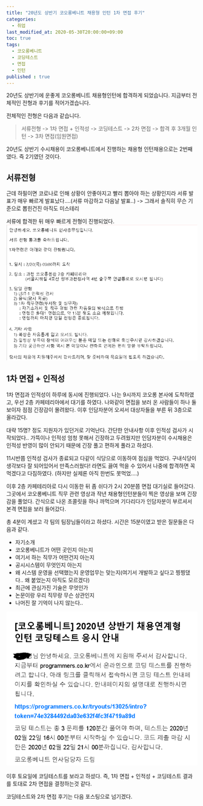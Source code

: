 ```yaml
---
title: "20년도 상반기 코오롱베니트 채용형 인턴 1차 면접 후기"
categories: 
  - 취업
last_modified_at: 2020-05-30T20:00:00+09:00
toc: true
tags: 
  - 코오롱베니트
  - 코딩테스트
  - 면접
  - 인턴
published : true
---
```


20년도 상반기에 운좋게 코오롱베니트 채용형인턴에 합격하게 되었습니다. 지금부터 전체적인 전형과 후기를 적어가겠습니다. 

전체적인 전형은 다음과 같습니다. 
> 서류전형 -> 1차 면접 + 인적성 -> 코딩테스트 -> 2차 면접 -> 합격 후 3개월 인턴 -> 3차 면접(임원면접)

20년도 상반기 수시채용이 코오롱베니트에서 진행하는 채용형 인턴채용으로는 2번째였다. 즉 2기였던 것이다. 

## 서류전형
근데 하필이면 코로나로 인해 상황이 안좋아지고 빨리 뽑아야 하는 상황인지라 서류 발표가 매우 빠르게 발표났다....(서류 마감하고 다음날 발표..) -> 그래서 솔직히 무슨 기준으로 뽑힌건진 아직도 미스테리

서류에 합격한 뒤 매우 빠르게 전형이 진행되었다. <br/>
![서합](/assets/images/취준/코오롱_서합.png)

## 1차 면접 + 인적성

1차 면접과 인적성이 하루에 동시에 진행되었다. 나는 9시까지 코오롱 본사에 도착하였고, 우선 2층 카페테리아에서 대기를 하였다. 나와같이 면접을 보러 온 사람들이 하나 둘 보이자 점점 긴장감이 몰려왔다. 이후 인담자분어 오셔서 대상자들을 부른 뒤 3층으로 올라갔다. 

대략 15명? 정도 지원자가 있던거로 기억난다. 간단한 안내사항 이후 인적성 검사가 시작되었다.. 가뜩이나 인적성 엄청 못해서 긴장하고 두려웠지만 인담자분이 수시채용은 인적성 반영이 많이 안되기 때문에 긴장 풀고 편하게 풀라고 하셨다. 

11시반쯤 인적성 검사가 종료되고 다같이 식당으로 이동하여 점심을 먹었다. 구내식당이 생각보다 잘 되어있어서 만족스러웠다! 라면도 끓여 먹을 수 있어서 나중에 합격하면 꼭 먹겠다고 다짐하였다. (하지만 실제론 아직 한번도 못먹었....)

이후 2층 카페테리아로 다시 이동한 뒤 좀 쉬다가 2시 20분쯤 면접 대기실로 들어갔다. 그곳에서 코오롱베니트 직무 관련 영상과 작년 채용형인턴분들이 찍은 영상을 보며 긴장감을 풀었다. 간식으로 나온 초콜릿을 하나 까먹으며 기다리다가 인담자분이 부르셔서 본격 면접을 보러 들어갔다. 

총 4분이 계셨고 각 팀의 팀장님들이라고 하셨다. 시간은 15분이였고 받은 질문들은 다음과 같다. 

- 자기소개
- 코오롱베니트가 어떤 곳인지 아는지
- 여기서 하는 직무가 어떤건지 아는지
- 공시시스템이 무엇인지 아는지
- 왜 시스템 운영을 선택했는지 운영업무는 맞는지(여기서 개발하고 싶다고 찡찡댔다.. 왜 붙었는지 아직도 모르겠다)
- 최근에 관심가진 기술은 무엇인가
- 논문이랑 우리 직무랑 무슨 상관인지
- 나머진 잘 기억이 나지 않는다..


![코테](/assets/images/취준/코오롱_코테.png)


이후 토요일에 코딩테스트를 보라고 하셨다. 즉, 1차 면접 + 인적성 + 코딩테스트 결과를 토대로 2차 면접을 결정하는것 같다. 

코딩테스트와 2차 면접 후기는 다음 포스팅으로 넘기겠다. 